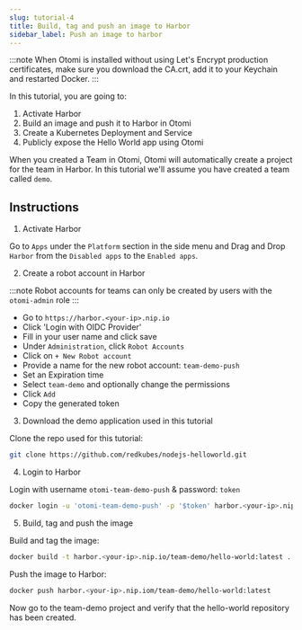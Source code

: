 ```yaml
---
slug: tutorial-4
title: Build, tag and push an image to Harbor
sidebar_label: Push an image to harbor
---
```


:::note
When Otomi is installed without using Let's Encrypt production certificates, make sure you download the CA.crt, add it to your Keychain and restarted Docker.
:::

In this tutorial, you are going to:

1. Activate Harbor
2. Build an image and push it to Harbor in Otomi
3. Create a Kubernetes Deployment and Service
4. Publicly expose the Hello World app using Otomi

When you created a Team in Otomi, Otomi will automatically create a project for the team in Harbor. In this tutorial we'll assume you have created a team called `demo`.

## Instructions

1. Activate Harbor

Go to `Apps` under the `Platform` section in the side menu and Drag and Drop `Harbor` from the `Disabled apps` to the `Enabled apps`.

2. Create a robot account in Harbor

:::note
Robot accounts for teams can only be created by users with the `otomi-admin` role
:::

- Go to `https://harbor.<your-ip>.nip.io`
- Click 'Login with OIDC Provider'
- Fill in your user name and click save
- Under `Administration`, click `Robot Accounts`
- Click on `+ New Robot account`
- Provide a name for the new robot account: `team-demo-push`
- Set an Expiration time
- Select `team-demo` and optionally change the permissions
- Click `Add`
- Copy the generated token


3. Download the demo application used in this tutorial

Clone the repo used for this tutorial:

```bash
git clone https://github.com/redkubes/nodejs-helloworld.git
```

4. Login to Harbor

Login with username `otomi-team-demo-push` & password: `token`

```bash
docker login -u 'otomi-team-demo-push' -p '$token' harbor.<your-ip>.nip.io
```

5. Build, tag and push the image

Build and tag the image:

```bash
docker build -t harbor.<your-ip>.nip.io/team-demo/hello-world:latest .
```

Push the image to Harbor:

```bash
docker push harbor.<your-ip>.nip.iom/team-demo/hello-world:latest
```

Now go to the team-demo project and verify that the hello-world repository has been created.
